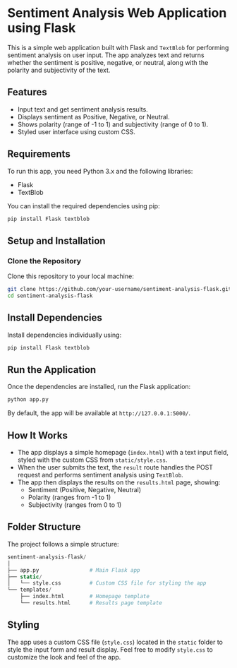 # Sentiment Analysis Web Application using Flask

This is a simple web application built with Flask and `TextBlob` for performing sentiment analysis on user input. The app analyzes text and returns whether the sentiment is positive, negative, or neutral, along with the polarity and subjectivity of the text.

## Features
- Input text and get sentiment analysis results.
- Displays sentiment as Positive, Negative, or Neutral.
- Shows polarity (range of -1 to 1) and subjectivity (range of 0 to 1).
- Styled user interface using custom CSS.

## Requirements
To run this app, you need Python 3.x and the following libraries:

- Flask
- TextBlob

You can install the required dependencies using pip:

```bash
pip install Flask textblob
```

## Setup and Installation

### Clone the Repository

Clone this repository to your local machine:

```bash
git clone https://github.com/your-username/sentiment-analysis-flask.git
cd sentiment-analysis-flask
```
## Install Dependencies

 Install dependencies individually using:

```bash
pip install Flask textblob
```
## Run the Application

Once the dependencies are installed, run the Flask application:

```bash
python app.py
```
By default, the app will be available at `http://127.0.0.1:5000/`.

## How It Works

- The app displays a simple homepage (`index.html`) with a text input field, styled with the custom CSS from `static/style.css`.
- When the user submits the text, the `result` route handles the POST request and performs sentiment analysis using `TextBlob`.
- The app then displays the results on the `results.html` page, showing:
  - Sentiment (Positive, Negative, Neutral)
  - Polarity (ranges from -1 to 1)
  - Subjectivity (ranges from 0 to 1)

## Folder Structure

The project follows a simple structure:

```php
sentiment-analysis-flask/
│
├── app.py                # Main Flask app
├── static/
│   └── style.css         # Custom CSS file for styling the app
└── templates/
    ├── index.html        # Homepage template
    └── results.html      # Results page template
```

## Styling

The app uses a custom CSS file (`style.css`) located in the `static` folder to style the input form and result display. Feel free to modify `style.css` to customize the look and feel of the app.
